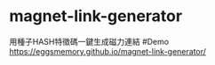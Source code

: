 # magnet-link-generator
用種子HASH特徵碼一鍵生成磁力連結
#Demo
https://eggsmemory.github.io/magnet-link-generator/
